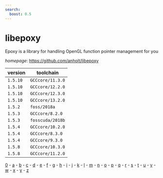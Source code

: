 ```yaml
---
search:
  boost: 0.5
---
```

# libepoxy

Epoxy is a library for handling OpenGL function pointer management for you

*homepage*: <https://github.com/anholt/libepoxy>

version | toolchain
--------|----------
``1.5.10`` | ``GCCcore/11.3.0``
``1.5.10`` | ``GCCcore/12.2.0``
``1.5.10`` | ``GCCcore/12.3.0``
``1.5.10`` | ``GCCcore/13.2.0``
``1.5.2`` | ``foss/2018a``
``1.5.3`` | ``GCCcore/8.2.0``
``1.5.3`` | ``fosscuda/2018b``
``1.5.4`` | ``GCCcore/10.2.0``
``1.5.4`` | ``GCCcore/8.3.0``
``1.5.4`` | ``GCCcore/9.3.0``
``1.5.8`` | ``GCCcore/10.3.0``
``1.5.8`` | ``GCCcore/11.2.0``

[0](../0/index.md) - [a](../a/index.md) - [b](../b/index.md) - [c](../c/index.md) - [d](../d/index.md) - [e](../e/index.md) - [f](../f/index.md) - [g](../g/index.md) - [h](../h/index.md) - [i](../i/index.md) - [j](../j/index.md) - [k](../k/index.md) - [l](../l/index.md) - [m](../m/index.md) - [n](../n/index.md) - [o](../o/index.md) - [p](../p/index.md) - [q](../q/index.md) - [r](../r/index.md) - [s](../s/index.md) - [t](../t/index.md) - [u](../u/index.md) - [v](../v/index.md) - [w](../w/index.md) - [x](../x/index.md) - [y](../y/index.md) - [z](../z/index.md)

